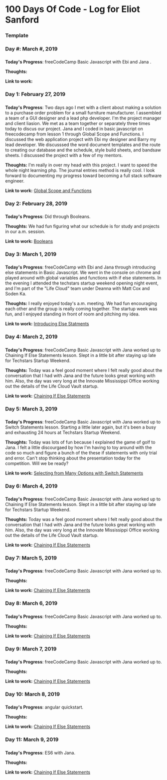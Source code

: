 # 100 Days Of Code - Log for Eliot Sanford

### Template
### Day #: March #, 2019
#####

**Today's Progress**: freeCodeCamp Basic Javascript with Ebi and Jana . 

**Thoughts:** 

**Link to work:** <a href="#"></a>

### Day 1: February 27, 2019
#####

**Today's Progress**: Two days ago I met with a client about making a solution to a purchase order problem for a small furniture manufacturer. I assembled a team of a GUI designer and a lead php developer. I'm the project manager and client liasion. We met as a team together or separately three times today to discus our project. Jana and I coded in basic javascript on freecodecamp from lesson 1 through Global Scope and Functions. I discussed the web application project with Ebi my designer and Barry my lead developer. We discusssed the word document templates and the route to creating our database and the schedule, style build sheets, and bandsaw sheets. I discussed the project with a few of my mentors. 

**Thoughts:** I'm really in over my head with this project. I want to speed the whole night learning php. The journal entries method is really cool. I look forward to documenting my progress toward becoming a full stack software engineer. 

**Link to work:** <a href="https://techieeliot.github.io/100-days-of-code/global-scope-and-functions.json">Global Scope and Functions</a>

### Day 2: February 28, 2019
#####

**Today's Progress**: Did through Booleans.

**Thoughts:** We had fun figuring what our schedule is for study and projects in our a.m. session.

**Link to work:** <a href="https://learn.freecodecamp.org/javascript-algorithms-and-data-structures/basic-javascript/understanding-boolean-values">Booleans</a>

### Day 3: March 1, 2019
#####

**Today's Progress**: freeCodeCamp with Ebi and Jana through introducing else statements in Basic Javascript. We went in the console on chrome and played around with global variables and functions with if else statements. In the evening I attended the techstars startup weekend opening night event, and I'm part of the "Life Cloud" team under Deanna with Matt Cox and Soden Ka.

**Thoughts:** I really enjoyed today's a.m. meeting. We had fun encouraging each other and the group is really coming together. The startup week was fun, and I enjoyed standing in front of room and pitching my idea.

**Link to work:** <a href="https://learn.freecodecamp.org/javascript-algorithms-and-data-structures/basic-javascript/introducing-else-statements">Introducing Else Statments</a>

### Day 4: March 2, 2019
#####

**Today's Progress**: freeCodeCamp Basic Javascript with Jana worked up to Chaining If Else Statements lesson. Slept in a little bit after staying up late for Techstars Startup Weekend.

**Thoughts:** Today was a feel good moment where I felt really good about the conversation that I had with Jana and the future looks great working with him. Also, the day was very long at the Innovate Mississippi Office working out the details of the Life Cloud Vault startup.

**Link to work:** <a href="https://learn.freecodecamp.org/javascript-algorithms-and-data-structures/basic-javascript/chaining-if-else-statements">Chaining If Else Statements</a>

### Day 5: March 3, 2019
#####

**Today's Progress**: freeCodeCamp Basic Javascript with Jana worked up to Switch Statements lesson. Starting a little later again, but it's been a busy and exhausting 24 hours at Techstars Startup Weekend.

**Thoughts:** Today was lots of fun because I explained the game of golf to Jana. I felt a little discourgaed by how I'm having to toy around with the code so much and figure a bunch of the these if statements with only trial and error. Can't stop thinking about the presentation today for the competition. Will we be ready?

**Link to work:** <a href="https://learn.freecodecamp.org/javascript-algorithms-and-data-structures/basic-javascript/selecting-from-many-options-with-switch-statements">Selecting from Many Options with Switch Statements</a>

### Day 6: March 4, 2019
#####

**Today's Progress**: freeCodeCamp Basic Javascript with Jana worked up to Chaining If Else Statements lesson. Slept in a little bit after staying up late for Techstars Startup Weekend.

**Thoughts:** Today was a feel good moment where I felt really good about the conversation that I had with Jana and the future looks great working with him. Also, the day was very long at the Innovate Mississippi Office working out the details of the Life Cloud Vault startup.

**Link to work:** <a href="https://learn.freecodecamp.org/javascript-algorithms-and-data-structures/basic-javascript/chaining-if-else-statements">Chaining If Else Statements</a>

### Day 7: March 5, 2019
#####

**Today's Progress**: freeCodeCamp Basic Javascript with Jana worked up to.

**Thoughts:** 

**Link to work:** <a href="https://learn.freecodecamp.org/javascript-algorithms-and-data-structures/basic-javascript/chaining-if-else-statements">Chaining If Else Statements</a>

### Day 8: March 6, 2019
#####

**Today's Progress**: freeCodeCamp Basic Javascript with Jana worked up to.

**Thoughts:** 

**Link to work:** <a href="https://learn.freecodecamp.org/javascript-algorithms-and-data-structures/basic-javascript/chaining-if-else-statements">Chaining If Else Statements</a>

### Day 9: March 7, 2019
#####

**Today's Progress**: freeCodeCamp Basic Javascript with Jana worked up to.

**Thoughts:** 

**Link to work:** <a href="https://learn.freecodecamp.org/javascript-algorithms-and-data-structures/basic-javascript/chaining-if-else-statements">Chaining If Else Statements</a>


### Day 10: March 8, 2019
#####

**Today's Progress**: angular quickstart.

**Thoughts:** 

**Link to work:** <a href="https://learn.freecodecamp.org/javascript-algorithms-and-data-structures/basic-javascript/chaining-if-else-statements">Chaining If Else Statements</a>

### Day 11: March 9, 2019
#####

**Today's Progress**: ES6 with Jana.

**Thoughts:** 

**Link to work:** <a href="https://learn.freecodecamp.org/javascript-algorithms-and-data-structures/basic-javascript/chaining-if-else-statements">Chaining If Else Statements</a>






      
